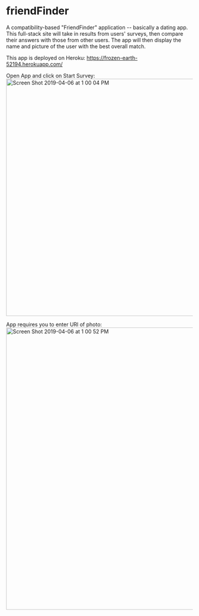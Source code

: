 # friendFinder
A compatibility-based "FriendFinder" application -- basically a dating app. This full-stack site will take in results from users' surveys, then compare their answers with those from other users. The app will then display the name and picture of the user with the best overall match.

This app is deployed on Heroku: https://frozen-earth-52194.herokuapp.com/

Open App and click on Start Survey: 
<img width="639" alt="Screen Shot 2019-04-06 at 1 00 04 PM" src="https://user-images.githubusercontent.com/42286091/55749888-16ccae00-5a10-11e9-8c21-a91c8f86f433.png">


App requires you to enter URl of photo:
<img width="760" alt="Screen Shot 2019-04-06 at 1 00 52 PM" src="https://user-images.githubusercontent.com/42286091/55749776-cce3c800-5a0f-11e9-9f28-64267ad8017d.png">


